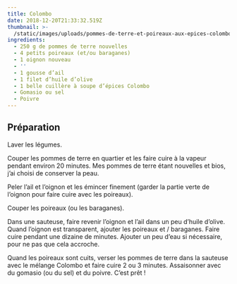 ```yaml
---
title: Colombo
date: 2018-12-20T21:33:32.519Z
thumbnail: >-
  /static/images/uploads/pommes-de-terre-et-poireaux-aux-epices-colombo-vegan.jpg
ingredients:
  - 250 g de pommes de terre nouvelles
  - 4 petits poireaux (et/ou baraganes)
  - 1 oignon nouveau
  - ''
  - 1 gousse d’ail
  - 1 filet d’huile d’olive
  - 1 belle cuillère à soupe d’épices Colombo
  - Gomasio ou sel
  - Poivre
---
```


## Préparation

Laver les légumes.

Couper les pommes de terre en quartier et les faire cuire à la vapeur pendant environ 20 minutes. Mes pommes de terre étant nouvelles et bios, j’ai choisi de conserver la peau.

Peler l’ail et l’oignon et les émincer finement (garder la partie verte de l’oignon pour faire cuire avec les poireaux).

Couper les poireaux (ou les baraganes).

Dans une sauteuse, faire revenir l’oignon et l’ail dans un peu d’huile d’olive. Quand l’oignon est transparent, ajouter les poireaux et / baraganes. Faire cuire pendant une dizaine de minutes. Ajouter un peu d’eau si nécessaire, pour ne pas que cela accroche.

Quand les poireaux sont cuits, verser les pommes de terre dans la sauteuse avec le mélange Colombo et faire cuire 2 ou 3 minutes. Assaisonner avec du gomasio (ou du sel) et du poivre. C’est prêt !
